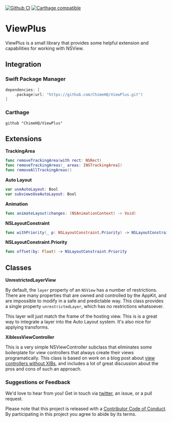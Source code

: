 [![Github CI](https://github.com/ChimeHQ/ViewPlus/workflows/CI/badge.svg)](https://github.com/ChimeHQ/ViewPlus/actions)
[![Carthage compatible](https://img.shields.io/badge/Carthage-compatible-4BC51D.svg)](https://github.com/Carthage/Carthage)

# ViewPlus

ViewPlus is a small library that provides some helpful extension and capabilities for working with NSView.

## Integration

### Swift Package Manager

```swift
dependencies: [
    .package(url: "https://github.com/ChimeHQ/ViewPlus.git")
]
```

### Carthage

```
github "ChimeHQ/ViewPlus"
```

## Extensions

**TrackingArea**

```swift
func removeTrackingArea(with rect: NSRect)
func removeTrackingAreas(_ areas: [NSTrackingArea])
func removeAllTrackingAreas()
```

**Auto Layout**

```swift
var useAutoLayout: Bool
var subviewsUseAutoLayout: Bool
```

**Animation**

```swift
func animateLayout(changes: (NSAnimationContext) -> Void)
```

**NSLayoutConstraint**

```swift
func withPriority(_ p: NSLayoutConstraint.Priority) -> NSLayoutConstraint
```

**NSLayoutConstraint.Priority**

```swift
func offset(by: Float) -> NSLayoutConstraint.Priority
```

## Classes

**UnrestrictedLayerView**

By default, the `layer` property of an `NSView` has a number of restrictions. There are many properties that are owned and controlled by the AppKit, and are impossible to modify in a safe and predictable way. This class provides a single property `unrestrictedLayer`, which has no restrictions whatsoever.

This layer will just match the frame of the hosting view. This is is a great way to integrate a layer into the Auto Layout system. It's also nice for applying transforms.

**XiblessViewController**

This is a very simple NSViewController subclass that eliminates some boilerplate for view controllers that always create their views programatically. This class is based on work on a blog post about [view controllers without XIBs](https://padraig.org/appkit/2020/10/25/layout-in-code.html), and includes a lot of great discussion about the pros and cons of such an approach.

### Suggestions or Feedback

We'd love to hear from you! Get in touch via [twitter](https://twitter.com/chimehq), an issue, or a pull request.

Please note that this project is released with a [Contributor Code of Conduct](CODE_OF_CONDUCT.md). By participating in this project you agree to abide by its terms.
